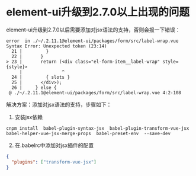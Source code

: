 # element-ui升级到2.7.0以上出现的问题

element-ui升级到2.7.0以后需要添加对jsx语法的支持，否则会报一下错误：
```log
error  in ./~/.2.11.1@element-ui/packages/form/src/label-wrap.vue
Syntax Error: Unexpected token (23:14)
  21 |         }
  22 |       }
> 23 |       return (<div class="el-form-item__label-wrap" style={style}>
     |               ^
  24 |         { slots }
  25 |       </div>);
  26 |     } else {
 @ ./~/.2.11.1@element-ui/packages/form/src/label-wrap.vue 4:2-108
```
  
解决方案：添加对jsx语法的支持，步骤如下：
1. 安装jsx依赖
```
cnpm install  babel-plugin-syntax-jsx  babel-plugin-transform-vue-jsx  babel-helper-vue-jsx-merge-props  babel-preset-env  --save-dev
```
  
2. 在.babelrc中添加对jsx插件的配置  
```json
{
  "plugins": ["transform-vue-jsx"]
}
```
